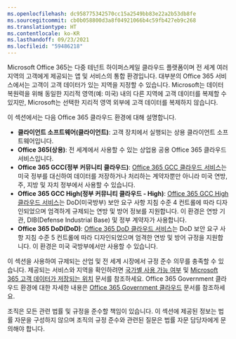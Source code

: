 ```yaml
---
ms.openlocfilehash: dc958775342570cc15a2549bb83e22a2b53db8fe
ms.sourcegitcommit: cb0b058800d3a8f04921066b4c59fb427eb9c268
ms.translationtype: HT
ms.contentlocale: ko-KR
ms.lasthandoff: 09/23/2021
ms.locfileid: "59486218"
---
```

<!-- This file is a part of all Office 365 compliance offering topics. Please coordinate with Robert Mazzoli (robmazz) for any changes.-->

Microsoft Office 365는 다중 테넌트 하이퍼스케일 클라우드 플랫폼이며 전 세계 여러 지역의 고객에게 제공되는 앱 및 서비스의 통합 환경입니다. 대부분의 Office 365 서비스에서는 고객이 고객 데이터가 있는 지역을 지정할 수 있습니다. Microsoft는 데이터 복원력을 위해 동일한 지리적 영역(예: 미국) 내의 다른 지역에 고객 데이터를 복제할 수 있지만, Microsoft는 선택한 지리적 영역 외부에 고객 데이터를 복제하지 않습니다.

이 섹션에서는 다음 Office 365 클라우드 환경에 대해 설명합니다.

- **클라이언트 소프트웨어(클라이언트)**: 고객 장치에서 실행되는 상용 클라이언트 소프트웨어입니다.
- **Office 365(상용)**: 전 세계에서 사용할 수 있는 상업용 공용 Office 365 클라우드 서비스입니다.
- **Office 365 GCC(정부 커뮤니티 클라우드)**: [Office 365 GCC 클라우드 서비스](/office365/servicedescriptions/office-365-platform-service-description/office-365-us-government/gcc)는 미국 정부를 대신하여 데이터를 저장하거나 처리하는 계약자뿐만 아니라 미국 연방, 주, 지방 및 자치 정부에서 사용할 수 있습니다.
- **Office 365 GCC High(정부 커뮤니티 클라우드 - High)**: [Office 365 GCC High 클라우드 서비스](/office365/servicedescriptions/office-365-platform-service-description/office-365-us-government/gcc-high-and-dod)는 DoD(미국방부) 보안 요구 사항 지침 수준 4 컨트롤에 따라 디자인되었으며 엄격하게 규제되는 연방 및 방어 정보를 지원합니다. 이 환경은 연방 기관, DIB(Defense Industrial Base) 및 정부 계약자가 사용합니다.
- **Office 365 DoD(DoD)**: [Office 365 DoD 클라우드 서비스](/office365/servicedescriptions/office-365-platform-service-description/office-365-us-government/gcc-high-and-dod)는 DoD 보안 요구 사항 지침 수준 5 컨트롤에 따라 디자인되었으며 엄격한 연방 및 방어 규정을 지원합니다. 이 환경은 미국 국방부에서만 사용할 수 있습니다.

이 섹션을 사용하여 규제되는 산업 및 전 세계 시장에서 규정 준수 의무를 충족할 수 있습니다. 제공되는 서비스와 지역을 확인하려면 [국가별 사용 가능 여부](https://products.office.com/business/international-availability) 및 [Microsoft 365 고객 데이터가 저장되는 위치](/microsoft-365/enterprise/o365-data-locations) 문서를 참조하세요. Office 365 Government 클라우드 환경에 대한 자세한 내용은 [Office 365 Government 클라우드](/office365/servicedescriptions/office-365-platform-service-description/office-365-us-government/office-365-us-government) 문서를 참조하세요.

조직은 모든 관련 법률 및 규정을 준수할 책임이 있습니다. 이 섹션에 제공된 정보는 법률 자문을 구성하지 않으며 조직의 규정 준수와 관련된 질문은 법률 자문 담당자에게 문의해야 합니다.
